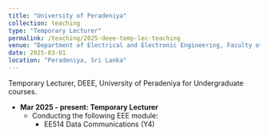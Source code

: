 ```yaml
---
title: "University of Peradeniya"
collection: teaching
type: "Temporary Lecturer"
permalink: /teaching/2025-deee-temp-lec-teaching
venue: "Department of Electrical and Electronic Engineering, Faculty of Engineering, University of Peradeniya, Sri Lanka."
date: 2025-03-01
location: "Peradeniya, Sri Lanka"
---
```


Temporary Lecturer, DEEE, University of Peradeniya for Undergraduate courses.

- **Mar 2025 - present: Temporary Lecturer**
  - Conducting the following EEE module:
    - EE514 Data Communications (Y4)
    